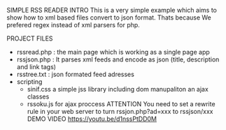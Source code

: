SIMPLE RSS READER
INTRO 
	This is a very simple example which aims to show how to xml based files convert to json format. Thats because We prefered regex  instead of xml parsers for php.


PROJECT FILES
- rssread.php 	: the main page which is working as a single page app
- rssjson.php 	: It parses  xml feeds and encode as json (title, description and link tags)
- rsstree.txt 	: json formated feed adresses
- scripting 	 
	- sinif.css a simple jss library including dom manupaliton an ajax classes
	- rssoku.js for ajax proccess
ATTENTION 
	You need to set a rewrite rule in your web server to turn rssjon.php?ad=xxx to rssjson/xxx
DEMO VIDEO
	https://youtu.be/d1nssPtDD0M
